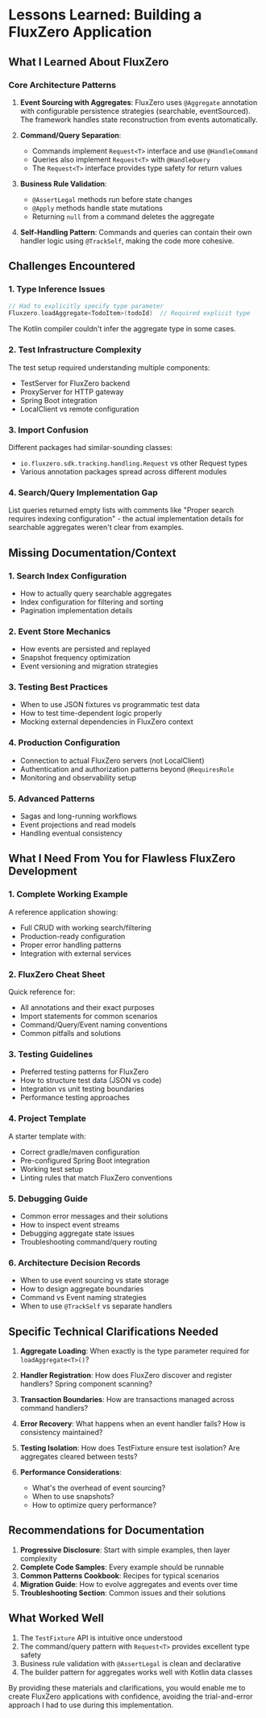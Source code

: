 # Lessons Learned: Building a FluxZero Application

## What I Learned About FluxZero

### Core Architecture Patterns
1. **Event Sourcing with Aggregates**: FluxZero uses `@Aggregate` annotation with configurable persistence strategies (searchable, eventSourced). The framework handles state reconstruction from events automatically.

2. **Command/Query Separation**:
   - Commands implement `Request<T>` interface and use `@HandleCommand`
   - Queries also implement `Request<T>` with `@HandleQuery`
   - The `Request<T>` interface provides type safety for return values

3. **Business Rule Validation**:
   - `@AssertLegal` methods run before state changes
   - `@Apply` methods handle state mutations
   - Returning `null` from a command deletes the aggregate

4. **Self-Handling Pattern**: Commands and queries can contain their own handler logic using `@TrackSelf`, making the code more cohesive.

## Challenges Encountered

### 1. Type Inference Issues
```kotlin
// Had to explicitly specify type parameter
Fluxzero.loadAggregate<TodoItem>(todoId)  // Required explicit type
```
The Kotlin compiler couldn't infer the aggregate type in some cases.

### 2. Test Infrastructure Complexity
The test setup required understanding multiple components:
- TestServer for FluxZero backend
- ProxyServer for HTTP gateway
- Spring Boot integration
- LocalClient vs remote configuration

### 3. Import Confusion
Different packages had similar-sounding classes:
- `io.fluxzero.sdk.tracking.handling.Request` vs other Request types
- Various annotation packages spread across different modules

### 4. Search/Query Implementation Gap
List queries returned empty lists with comments like "Proper search requires indexing configuration" - the actual implementation details for searchable aggregates weren't clear from examples.

## Missing Documentation/Context

### 1. **Search Index Configuration**
- How to actually query searchable aggregates
- Index configuration for filtering and sorting
- Pagination implementation details

### 2. **Event Store Mechanics**
- How events are persisted and replayed
- Snapshot frequency optimization
- Event versioning and migration strategies

### 3. **Testing Best Practices**
- When to use JSON fixtures vs programmatic test data
- How to test time-dependent logic properly
- Mocking external dependencies in FluxZero context

### 4. **Production Configuration**
- Connection to actual FluxZero servers (not LocalClient)
- Authentication and authorization patterns beyond `@RequiresRole`
- Monitoring and observability setup

### 5. **Advanced Patterns**
- Sagas and long-running workflows
- Event projections and read models
- Handling eventual consistency

## What I Need From You for Flawless FluxZero Development

### 1. **Complete Working Example**
A reference application showing:
- Full CRUD with working search/filtering
- Production-ready configuration
- Proper error handling patterns
- Integration with external services

### 2. **FluxZero Cheat Sheet**
Quick reference for:
- All annotations and their exact purposes
- Import statements for common scenarios
- Command/Query/Event naming conventions
- Common pitfalls and solutions

### 3. **Testing Guidelines**
- Preferred testing patterns for FluxZero
- How to structure test data (JSON vs code)
- Integration vs unit testing boundaries
- Performance testing approaches

### 4. **Project Template**
A starter template with:
- Correct gradle/maven configuration
- Pre-configured Spring Boot integration
- Working test setup
- Linting rules that match FluxZero conventions

### 5. **Debugging Guide**
- Common error messages and their solutions
- How to inspect event streams
- Debugging aggregate state issues
- Troubleshooting command/query routing

### 6. **Architecture Decision Records**
- When to use event sourcing vs state storage
- How to design aggregate boundaries
- Command vs Event naming strategies
- When to use `@TrackSelf` vs separate handlers

## Specific Technical Clarifications Needed

1. **Aggregate Loading**: When exactly is the type parameter required for `loadAggregate<T>()`?

2. **Handler Registration**: How does FluxZero discover and register handlers? Spring component scanning?

3. **Transaction Boundaries**: How are transactions managed across command handlers?

4. **Error Recovery**: What happens when an event handler fails? How is consistency maintained?

5. **Testing Isolation**: How does TestFixture ensure test isolation? Are aggregates cleared between tests?

6. **Performance Considerations**:
   - What's the overhead of event sourcing?
   - When to use snapshots?
   - How to optimize query performance?

## Recommendations for Documentation

1. **Progressive Disclosure**: Start with simple examples, then layer complexity
2. **Complete Code Samples**: Every example should be runnable
3. **Common Patterns Cookbook**: Recipes for typical scenarios
4. **Migration Guide**: How to evolve aggregates and events over time
5. **Troubleshooting Section**: Common issues and their solutions

## What Worked Well

1. The `TestFixture` API is intuitive once understood
2. The command/query pattern with `Request<T>` provides excellent type safety
3. Business rule validation with `@AssertLegal` is clean and declarative
4. The builder pattern for aggregates works well with Kotlin data classes

By providing these materials and clarifications, you would enable me to create FluxZero applications with confidence, avoiding the trial-and-error approach I had to use during this implementation.